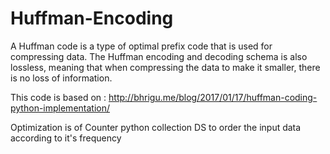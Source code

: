 # Huffman-Encoding
A Huffman code is a type of optimal prefix code that is used for compressing data. The Huffman encoding and decoding schema is also lossless, meaning that when compressing the data to make it smaller, there is no loss of information.

This code is based on : http://bhrigu.me/blog/2017/01/17/huffman-coding-python-implementation/

Optimization is of Counter python collection DS to order the input data according to it's frequency
